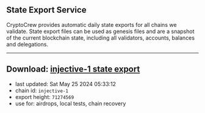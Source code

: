 ## State Export Service
CryptoCrew provides automatic daily state exports for all chains we validate. State export files can be used as genesis files and are a snapshot of the current blockchain state, including all validators, accounts, balances and delegations.

---
**Download: [injective-1 state export](https://dl-eu2.ccvalidators.com/SERVICE/injective/injective-1_export_71274569.json)**
---

- last updated: Sat May 25 2024 05:33:12
- chain id: `injective-1`
- export height: `71274569`
- use for: airdrops, local tests, chain recovery
